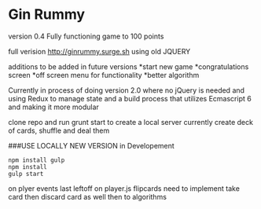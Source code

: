 # Gin Rummy

version 0.4
Fully functioning game to 100 points

full verision http://ginrummy.surge.sh using old JQUERY

additions to be added in future versions
*start new game
*congratulations screen
*off screen menu for functionality
*better algorithm

Currently in process of doing version 2.0 where no jQuery is needed and using Redux to manage state and a build process that utilizes
Ecmascript 6 and making it more modular

clone repo and run grunt start to create a local server
currently create deck of cards, shuffle and deal them

###USE LOCALLY NEW VERSION in Developement

```
npm install gulp
npm install
gulp start
```

on plyer events last leftoff on player.js flipcards need to implement take card then discard card as well then to algorithms
